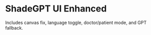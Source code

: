 # ShadeGPT UI Enhanced

Includes canvas fix, language toggle, doctor/patient mode, and GPT fallback.